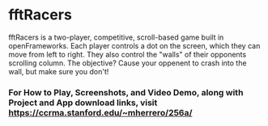 # fftRacers
fftRacers is a two-player, competitive, scroll-based game built in openFrameworks. Each player controls a dot on the screen, which they can move from left to right. They also control the "walls" of their opponents scrolling column. The objective? Cause your oppenent to crash into the wall, but make sure you don't!

### For How to Play, Screenshots, and Video Demo, along with Project and App download links, visit https://ccrma.stanford.edu/~mherrero/256a/ ###
 
